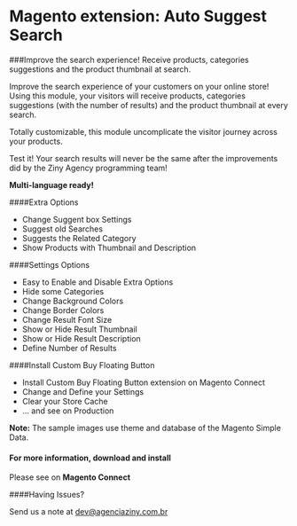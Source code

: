 # Magento extension: Auto Suggest Search
###Improve the search experience! Receive products, categories suggestions and the product thumbnail at search.

Improve the search experience of your customers on your online store! Using this module, your visitors will receive products, categories suggestions (with the number of results) and the product thumbnail at every search.

Totally customizable, this module uncomplicate the visitor journey across your products.

Test it! Your search results will never be the same after the improvements did by the Ziny Agency programming team!

**Multi-language ready!**

####Extra Options

* Change Suggent box Settings
* Suggest old Searches
* Suggests the Related Category
* Show Products with Thumbnail and Description

####Settings Options

* Easy to Enable and Disable Extra Options
* Hide some Categories
* Change Background Colors
* Change Border Colors
* Change Result Font Size
* Show or Hide Result Thumbnail
* Show or Hide Result Description
* Define Number of Results

####Install Custom Buy Floating Button

* Install Custom Buy Floating Button extension on Magento Connect
* Change and Define your Settings
* Clear your Store Cache
* ... and see on Production

**Note:** The sample images use theme and database of the Magento Simple Data.

#### For more information, download and install
Please see on **Magento Connect**

####Having Issues?

Send us a note at dev@agenciaziny.com.br
